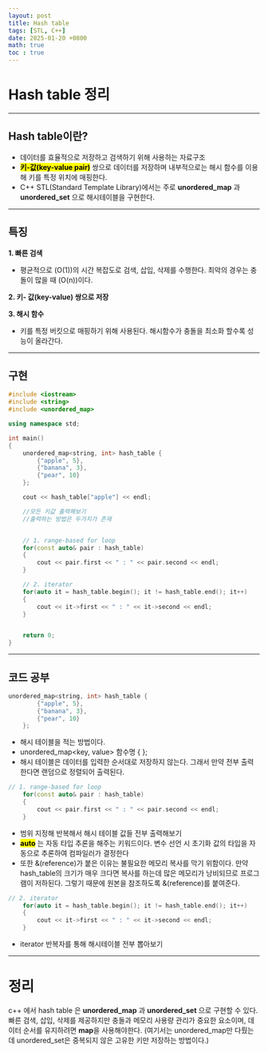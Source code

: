```yaml
---
layout: post
title: Hash table
tags: [STL, C++]
date: 2025-01-20 +0800
math: true
toc : true
---
```


# Hash table 정리
****
## Hash table이란?

- 데이터를 효율적으로 저장하고 검색하기 위해 사용하는 자료구조
- **<mark>키-값(key-value pair)</mark>** 쌍으로 데이터를 저장하며 내부적으로는 해시 함수를 이용해 키를 특정 위치에 매핑한다.
- C++ STL(Standard Template Library)에서는 주로 **unordered_map** 과 **unordered_set** 으로 해시테이블을 구현한다.
****
## 특징
**1. 빠른 검색**
   - 평균적으로 \(O(1\))의 시간 복잡도로 검색, 삽입, 삭제를 수행한다. 최악의 경우는 충돌이 많을 때 \(O(n\))이다. 

**2. 키- 값(key-value) 쌍으로 저장**

**3. 해시 함수**
  - 키를 특정 버킷으로 매핑하기 위해 사용된다. 해시함수가 충돌을 최소화 할수록 성능이 올라간다.
****

## 구현
```cpp
#include <iostream>
#include <string>
#include <unordered_map>

using namespace std;

int main()
{
    unordered_map<string, int> hash_table {
        {"apple", 5},
        {"banana", 3},
        {"pear", 10}
    };

    cout << hash_table["apple"] << endl;

    //모든 키값 출력해보기
    //출력하는 방법은 두가지가 존재


    // 1. range-based for loop
    for(const auto& pair : hash_table)
    {
        cout << pair.first << " : " << pair.second << endl;
    }

    // 2. iterator
    for(auto it = hash_table.begin(); it != hash_table.end(); it++)
    {
        cout << it->first << " : " << it->second << endl;
    }


    return 0;
}
```
****
## 코드 공부
```cpp
unordered_map<string, int> hash_table {
        {"apple", 5},
        {"banana", 3},
        {"pear", 10}
    };
```
- 해시 테이블을 적는 방법이다. 
- unordered_map<key, value> 함수명 { };
- 해시 테이블은 데이터를 입력한 순서대로 저장하지 않는다. 그래서 만약 전부 출력한다면 랜덤으로 정렬되어 출력된다.
  


```cpp
// 1. range-based for loop
    for(const auto& pair : hash_table)
    {
        cout << pair.first << " : " << pair.second << endl;
    }
```
- 범위 지정해 반복해서 해시 테이블 값들 전부 출력해보기
- **<mark>auto</mark>** 는 자동 타입 추론을 해주는 키워드이다. 변수 선언 시 초기화 값의 타입을 자동으로 추론하여 컴파일러가 결정한다
- 또한 &(reference)가 붙은 이유는 불필요한 메모리 복사를 막기 위함이다. 만약 hash_table의 크기가 매우 크다면 복사를 하는데 많은 메모리가 낭비되므로 프로그램이 저하된다. 그렇기 때문에 원본을 참조하도록 &(reference)를 붙여준다.


```cpp
// 2. iterator
    for(auto it = hash_table.begin(); it != hash_table.end(); it++)
    {
        cout << it->first << " : " << it->second << endl;
    }
```
- iterator 반복자를 통해 해시테이블 전부 뽑아보기



****

# 정리
c++ 에서 hash table 은 **unordered_map** 과 **unordered_set** 으로 구현할 수 있다. 빠른 검색, 삽입, 삭제를 제공하지만 충돌과 메모리 사용량 관리가 중요한 요소이며, 데이터 순서를 유지하려면 **map**을 사용해야한다.
(여기서는 unordered_map만 다뤘는데 unordered_set은 중복되지 않은 고유한 키만 저장하는 방법이다.)